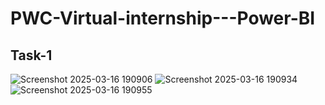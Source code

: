 # PWC-Virtual-internship---Power-BI
## Task-1
![Screenshot 2025-03-16 190906](https://github.com/user-attachments/assets/687f7d64-e22d-4ac9-8d42-7485f2141f1e)
![Screenshot 2025-03-16 190934](https://github.com/user-attachments/assets/953a9347-522e-4bc0-a9df-d34dbd70ecfc)
![Screenshot 2025-03-16 190955](https://github.com/user-attachments/assets/822a0425-53ef-43d3-8abf-ee850d10d704)
